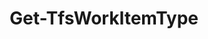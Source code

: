 ﻿---
title: Get-TfsWorkItemType
breadcrumbs: [ "WorkItem", "WorkItemType" ]
parent: "WorkItem.WorkItemType"
description: "Gets one or more Work Item Type definitions from a team project."
remarks: 
parameterSets: 
  "_All_": [ Collection, Project, Type, WorkItem ] 
  "Get by type":  
    Type: 
      type: "object"  
      position: "0"  
    Collection: 
      type: "object"  
    Project: 
      type: "object"  
  "Get by work item":  
    WorkItem: 
      type: "object"  
      required: true  
    Collection: 
      type: "object"  
    Project: 
      type: "object" 
parameters: 
  - name: "Type" 
    description: "Specifies one or more work item type names to return. Wildcards are supported. When omitted, returns all work item types in the given team project." 
    globbing: false 
    position: 0 
    type: "object" 
    aliases: [ Name ] 
    defaultValue: "*" 
  - name: "Name" 
    description: "Specifies one or more work item type names to return. Wildcards are supported. When omitted, returns all work item types in the given team project.This is an alias of the Type parameter." 
    globbing: false 
    position: 0 
    type: "object" 
    aliases: [ Name ] 
    defaultValue: "*" 
  - name: "WorkItem" 
    description: "Speficies a work item whose corresponding type should be returned." 
    required: true 
    globbing: false 
    type: "object" 
  - name: "Project" 
    description: "Specifies the name of the Team Project, its ID (a GUID), or a Microsoft.TeamFoundation.Core.WebApi.TeamProject object to connect to. When omitted, it defaults to the connection set by Connect-TfsTeamProject (if any). For more details, see the Get-TfsTeamProject cmdlet." 
    globbing: false 
    pipelineInput: "true (ByValue)" 
    type: "object" 
  - name: "Collection" 
    description: "Specifies the URL to the Team Project Collection or Azure DevOps Organization to connect to, a TfsTeamProjectCollection object (Windows PowerShell only), or a VssConnection object. You can also connect to an Azure DevOps Services organizations by simply providing its name instead of the full URL. For more details, see the Get-TfsTeamProjectCollection cmdlet. When omitted, it defaults to the connection set by Connect-TfsTeamProjectCollection (if any)." 
    globbing: false 
    type: "object"
inputs: 
  - type: "System.Object" 
    description: "Specifies the name of the Team Project, its ID (a GUID), or a Microsoft.TeamFoundation.Core.WebApi.TeamProject object to connect to. When omitted, it defaults to the connection set by Connect-TfsTeamProject (if any). For more details, see the Get-TfsTeamProject cmdlet."
outputs: 
  - type: "Microsoft.TeamFoundation.WorkItemTracking.WebApi.Models.WorkItemType" 
    description: 
notes: 
relatedLinks: 
  - text: "Online Version:" 
    uri: "https://tfscmdlets.dev/Cmdlets/WorkItem/WorkItemType/Get-TfsWorkItemType"
aliases: 
examples: 
---
